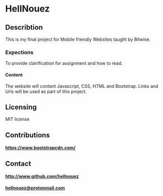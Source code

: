 # **HellNouez**
## Describtion 
This is my final project for Mobile friendly Websites taught by Bitwise.

### Expections 
To provide clairification for assignment and how to read.

#### Content
The website will contant Javascript, CSS, HTML and Bootstrap. Links and Urls will be used as part of this project. 

## Licensing 
MIT license

## Contributions
#### https://www.bootstrapcdn.com/

## Contact
#### http://www.github.com/hellnouez
#### hellnouez@protonmail.com
